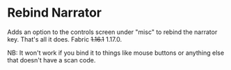 # Rebind Narrator

Adds an option to the controls screen under "misc" to rebind the narrator key. That's all it does. Fabric ~~1.16.1~~ 1.17.0.

NB: It won't work if you bind it to things like mouse buttons or anything else that doesn't have a scan code.
